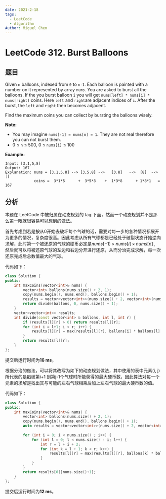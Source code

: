 ```yaml
---
date: 2021-2-18
tags: 
  - LeetCode
  - Algorithm
Author: Miguel Chen
---
```

# LeetCode 312. Burst Balloons

## 题目

Given `n` balloons, indexed from `0` to `n-1`. Each balloon is painted with a number on it represented by array `nums`. You are asked to burst all the balloons. If the you burst balloon `i` you will get `nums[left] * nums[i] * nums[right]` coins. Here `left` and `right`are adjacent indices of `i`. After the burst, the `left` and `right` then becomes adjacent.

Find the maximum coins you can collect by bursting the balloons wisely.

**Note:**

- You may imagine `nums[-1] = nums[n] = 1`. They are not real therefore you can not burst them.
- 0 ≤ `n` ≤ 500, 0 ≤ `nums[i]` ≤ 100

**Example:**

```
Input: [3,1,5,8]
Output: 167 
Explanation: nums = [3,1,5,8] --> [3,5,8] -->   [3,8]   -->  [8]  --> []
             coins =  3*1*5      +  3*5*8    +  1*3*8      + 1*8*1   = 167
```

## 分析

本题在 LeetCode 中被归属在动态规划的 tag 下面，然而一个动态规划并不是那么第一眼就很容易可以想到的做法。

首先考虑到若是按从0开始去破坏每个气球的话，需要对每一步的各种情况都展开为更多的情况，复杂度很高。因此考虑从所有气球都是已经处于破裂状态开始逆向求解，此时第一个被还原的气球的硬币必定是$nums[-1] \times nums[i] \times nums[n]$ ,   然后就可以将被还原气球的左边和右边分开进行还原，从而分治完成求解，每一次还原完成后总数值最大的气球。

代码如下：

```cpp
class Solution {
public:
    int maxCoins(vector<int>& nums) {
        vector<int> ballons(nums.size() + 2, 1);
        copy(nums.begin(), nums.end(), ballons.begin() + 1);
        results = vector<vector<int>>(nums.size() + 2, vector<int>(nums.size() + 2, 0));
        return divide(ballons, 0, nums.size() + 1);
    }
    vector<vector<int>> results;
    int divide(const vector<int> & ballons, int l, int r) {
        if (results[l][r] > 0) return results[l][r];
        for (int i = l+1; i < r; i++) {
            results[l][r] = max(results[l][r], ballons[i] * ballons[l] * ballons[r] + divide(ballons, l, i) + divide(ballons, i, r));
        }
        return results[l][r];
    }
};
```

提交后运行时间为**16 ms**。

根据分治的做法，可以将其改写为如下的动态规划做法，其中使用的表中元素(i, j) 所代表的是戳破第i+1 到第j-1个气球时所能获得的最大硬币数，因此算法对每一个元素的求解是找出其与可能的左右气球相乘后加上左右气球的最大硬币数的值。

代码如下：

```cpp
class Solution {
public:
    int maxCoins(vector<int>& nums) {
        vector<int> ballons(nums.size() + 2, 1);
        copy(nums.begin(), nums.end(), ballons.begin() + 1);
        auto results = vector<vector<int>>(nums.size() + 2, vector<int>(nums.size() + 2, 0));
        
        for (int i = 0; i < nums.size() ; i++) {
            for (int l = 0; l < nums.size() - i; l++) {
                int r = l + i + 2;
                for (int k = l + 1; k < r; k++) {
                    results[l][r] = max(results[l][r], ballons[k] * ballons[l] * ballons[r] + results[l][k] + results[k][r]);
                }
            }
        }
        return results[0][nums.size()+1];
    }
};
```

提交后运行时间为**12 ms**。

